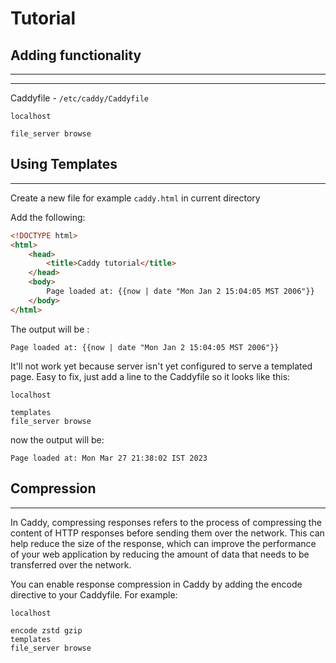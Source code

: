 # Tutorial

## Adding functionality

---
---

Caddyfile - `/etc/caddy/Caddyfile`

```text
localhost

file_server browse
```

## Using **Templates**
---

Create a new file for example `caddy.html` in current directory

Add the following: 

```html
<!DOCTYPE html>
<html>
	<head>
		<title>Caddy tutorial</title>
	</head>
	<body>
		Page loaded at: {{now | date "Mon Jan 2 15:04:05 MST 2006"}}
	</body>
</html>
```

The output will be :

```text
Page loaded at: {{now | date "Mon Jan 2 15:04:05 MST 2006"}}
```

It'll not work yet because server isn't yet configured to serve a templated page. Easy to fix, just add a line to the Caddyfile so it looks like this:

```text
localhost

templates
file_server browse
```

now the output will be: 

```text
Page loaded at: Mon Mar 27 21:38:02 IST 2023
```

## Compression

---

In Caddy, compressing responses refers to the process of compressing the content of HTTP responses before sending them over the network. This can help reduce the size of the response, which can improve the performance of your web application by reducing the amount of data that needs to be transferred over the network.

You can enable response compression in Caddy by adding the encode directive to your Caddyfile. For example:

```text
localhost

encode zstd gzip
templates
file_server browse
```